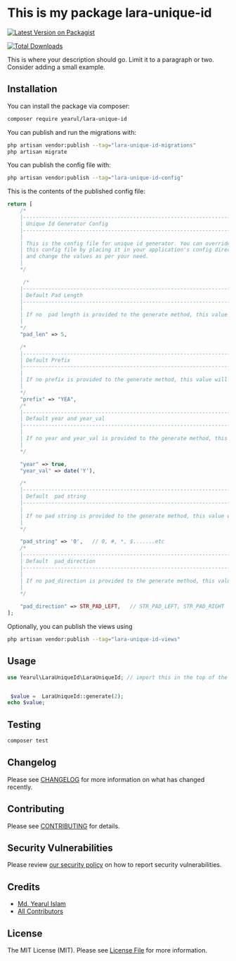 # This is my package lara-unique-id

[![Latest Version on Packagist](https://img.shields.io/packagist/v/yearul/lara-unique-id.svg?style=flat-square)](https://packagist.org/packages/yearul/unique-id-generator)

<!-- [![GitHub Tests Action Status](https://img.shields.io/github/actions/workflow/status/yearul/lara-unique-id/run-tests.yml?branch=main&label=tests&style=flat-square)](https://github.com/yearul/lara-unique-id/actions?query=workflow%3Arun-tests+branch%3Amain)

[![GitHub Code Style Action Status](https://img.shields.io/github/actions/workflow/status/yearul/lara-unique-id/fix-php-code-style-issues.yml?branch=main&label=code%20style&style=flat-square)](https://github.com/yearul/lara-unique-id/actions?query=workflow%3A"Fix+PHP+code+style+issues"+branch%3Amain) -->

[![Total Downloads](https://img.shields.io/packagist/dt/yearul/lara-unique-id.svg?style=flat-square)](https://packagist.org/packages/yearul/unique-id-generator)

This is where your description should go. Limit it to a paragraph or two. Consider adding a small example.


## Installation

You can install the package via composer:

```bash
composer require yearul/lara-unique-id
```

You can publish and run the migrations with:

```bash
php artisan vendor:publish --tag="lara-unique-id-migrations"
php artisan migrate
```

You can publish the config file with:

```bash
php artisan vendor:publish --tag="lara-unique-id-config"
```

This is the contents of the published config file:

```php
return [
    /* 
    |--------------------------------------------------------------------------
    | Unique Id Generator Config
    |--------------------------------------------------------------------------
    |
    | This is the config file for unique id generator. You can override
    | this config file by placing it in your application's config directory
    | and change the values as per your need.
    |
    */

     /*
    |--------------------------------------------------------------------------
    | Default Pad Length
    |--------------------------------------------------------------------------
    |
    | If no  pad length is provided to the generate method, this value will be used
    |
    */
    "pad_len" => 5,

    /*
    |--------------------------------------------------------------------------
    | Default Prefix
    |--------------------------------------------------------------------------
    |
    | If no prefix is provided to the generate method, this value will be used
    |
    */
    "prefix" => "YEA",
    /*
    |--------------------------------------------------------------------------
    | Default year and year_val
    |--------------------------------------------------------------------------
    |
    | If no year and year_val is provided to the generate method, this value will be used
    |
    */

    "year" => true,
    "year_val" => date('Y'),

    /*
    |--------------------------------------------------------------------------
    | Default  pad string
    |--------------------------------------------------------------------------
    |
    | If no pad string is provided to the generate method, this value will be used
    |
    */

    "pad_string" => '0',   // 0, #, *, $.......etc
    /*
    |--------------------------------------------------------------------------
    | Default  pad_direction
    |--------------------------------------------------------------------------
    |
    | If no pad_direction is provided to the generate method, this value will be used
    |
    */

    "pad_direction" => STR_PAD_LEFT,   // STR_PAD_LEFT, STR_PAD_RIGHT
];
```

Optionally, you can publish the views using

```bash
php artisan vendor:publish --tag="lara-unique-id-views"
```

## Usage


```php
use Yearul\LaraUniqueId\LaraUniqueId; // import this in the top of the class


 $value =  LaraUniqueId::generate(2);
echo $value;


```

## Testing

```bash
composer test
```

## Changelog

Please see [CHANGELOG](CHANGELOG.md) for more information on what has changed recently.

## Contributing

Please see [CONTRIBUTING](CONTRIBUTING.md) for details.

## Security Vulnerabilities

Please review [our security policy](../../security/policy) on how to report security vulnerabilities.

## Credits

- [Md. Yearul Islam](https://github.com/islamyearul)
- [All Contributors](../../contributors)

## License

The MIT License (MIT). Please see [License File](LICENSE.md) for more information.
